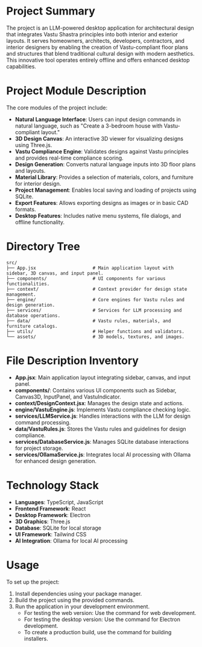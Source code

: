 # Project Summary
The project is an LLM-powered desktop application for architectural design that integrates Vastu Shastra principles into both interior and exterior layouts. It serves homeowners, architects, developers, contractors, and interior designers by enabling the creation of Vastu-compliant floor plans and structures that blend traditional cultural design with modern aesthetics. This innovative tool operates entirely offline and offers enhanced desktop capabilities.

# Project Module Description
The core modules of the project include:
- **Natural Language Interface**: Users can input design commands in natural language, such as "Create a 3-bedroom house with Vastu-compliant layout."
- **3D Design Canvas**: An interactive 3D viewer for visualizing designs using Three.js.
- **Vastu Compliance Engine**: Validates designs against Vastu principles and provides real-time compliance scoring.
- **Design Generation**: Converts natural language inputs into 3D floor plans and layouts.
- **Material Library**: Provides a selection of materials, colors, and furniture for interior design.
- **Project Management**: Enables local saving and loading of projects using SQLite.
- **Export Features**: Allows exporting designs as images or in basic CAD formats.
- **Desktop Features**: Includes native menu systems, file dialogs, and offline functionality.

# Directory Tree
```
src/
├── App.jsx                     # Main application layout with sidebar, 3D canvas, and input panel.
├── components/                 # UI components for various functionalities.
├── context/                    # Context provider for design state management.
├── engine/                     # Core engines for Vastu rules and design generation.
├── services/                   # Services for LLM processing and database operations.
├── data/                       # Vastu rules, materials, and furniture catalogs.
├── utils/                      # Helper functions and validators.
└── assets/                     # 3D models, textures, and images.
```

# File Description Inventory
- **App.jsx**: Main application layout integrating sidebar, canvas, and input panel.
- **components/**: Contains various UI components such as Sidebar, Canvas3D, InputPanel, and VastuIndicator.
- **context/DesignContext.jsx**: Manages the design state and actions.
- **engine/VastuEngine.js**: Implements Vastu compliance checking logic.
- **services/LLMService.js**: Handles interactions with the LLM for design command processing.
- **data/VastuRules.js**: Stores the Vastu rules and guidelines for design compliance.
- **services/DatabaseService.js**: Manages SQLite database interactions for project storage.
- **services/OllamaService.js**: Integrates local AI processing with Ollama for enhanced design generation.

# Technology Stack
- **Languages**: TypeScript, JavaScript
- **Frontend Framework**: React
- **Desktop Framework**: Electron
- **3D Graphics**: Three.js
- **Database**: SQLite for local storage
- **UI Framework**: Tailwind CSS
- **AI Integration**: Ollama for local AI processing

# Usage
To set up the project:
1. Install dependencies using your package manager.
2. Build the project using the provided commands.
3. Run the application in your development environment.
   - For testing the web version: Use the command for web development.
   - For testing the desktop version: Use the command for Electron development.
   - To create a production build, use the command for building installers.
